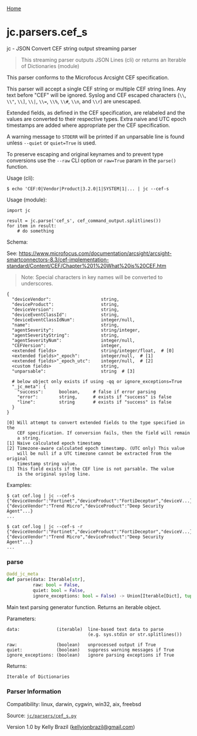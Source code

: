 [Home](https://kellyjonbrazil.github.io/jc/)
<a id="jc.parsers.cef_s"></a>

# jc.parsers.cef\_s

jc - JSON Convert CEF string output streaming parser

> This streaming parser outputs JSON Lines (cli) or returns an Iterable of
> Dictionaries (module)

This parser conforms to the Microfocus Arcsight CEF specification.

This parser will accept a single CEF string or multiple CEF string lines.
Any text before "CEF" will be ignored. Syslog and CEF escaped characters
(`\\`, `\\"`, `\\]`, `\\|`, `\\=`, `\\%`, `\\#`, `\\n`, and `\\r`) are
unescaped.

Extended fields, as defined in the CEF specification, are relabeled
and the values are converted to their respective types. Extra naive and
UTC epoch timestamps are added where appropriate per the CEF specification.

A warning message to `STDERR` will be printed if an unparsable line is found
unless `--quiet` or `quiet=True` is used.

To preserve escaping and original keynames and to prevent type conversions
use the `--raw` CLI option or `raw=True` param in the `parse()` function.

Usage (cli):

    $ echo 'CEF:0|Vendor|Product|3.2.0|1|SYSTEM|1|... | jc --cef-s

Usage (module):

    import jc

    result = jc.parse('cef_s', cef_command_output.splitlines())
    for item in result:
        # do something

Schema:

See: https://www.microfocus.com/documentation/arcsight/arcsight-smartconnectors-8.3/cef-implementation-standard/Content/CEF/Chapter%201%20What%20is%20CEF.htm

> Note: Special characters in key names will be converted to underscores.

    {
      "deviceVendor":                   string,
      "deviceProduct":                  string,
      "deviceVersion":                  string,
      "deviceEventClassId":             string,
      "deviceEventClassIdNum":          integer/null,
      "name":                           string,
      "agentSeverity":                  string/integer,
      "agentSeverityString":            string,
      "agentSeverityNum":               integer/null,
      "CEFVersion":                     integer,
      <extended fields>                 string/integer/float,  # [0]
      <extended fields>"_epoch":        integer/null,  # [1]
      <extended fields>"_epoch_utc":    integer/null,  # [2]
      <custom fields>                   string,
      "unparsable":                     string  # [3]

      # below object only exists if using -qq or ignore_exceptions=True
      "_jc_meta": {
        "success":      boolean,     # false if error parsing
        "error":        string,      # exists if "success" is false
        "line":         string       # exists if "success" is false
      }
    }

    [0] Will attempt to convert extended fields to the type specified in the
        CEF specification. If conversion fails, then the field will remain
        a string.
    [1] Naive calculated epoch timestamp
    [2] Timezone-aware calculated epoch timestamp. (UTC only) This value
        will be null if a UTC timezone cannot be extracted from the original
        timestamp string value.
    [3] This field exists if the CEF line is not parsable. The value
        is the original syslog line.

Examples:

    $ cat cef.log | jc --cef-s
    {"deviceVendor":"Fortinet","deviceProduct":"FortiDeceptor","deviceV...}
    {"deviceVendor":"Trend Micro","deviceProduct":"Deep Security Agent"...}
    ...

    $ cat cef.log | jc --cef-s -r
    {"deviceVendor":"Fortinet","deviceProduct":"FortiDeceptor","deviceV...}
    {"deviceVendor":"Trend Micro","deviceProduct":"Deep Security Agent"...}
    ...

<a id="jc.parsers.cef_s.parse"></a>

### parse

```python
@add_jc_meta
def parse(data: Iterable[str],
          raw: bool = False,
          quiet: bool = False,
          ignore_exceptions: bool = False) -> Union[Iterable[Dict], tuple]
```

Main text parsing generator function. Returns an iterable object.

Parameters:

    data:              (iterable)  line-based text data to parse
                                   (e.g. sys.stdin or str.splitlines())

    raw:               (boolean)   unprocessed output if True
    quiet:             (boolean)   suppress warning messages if True
    ignore_exceptions: (boolean)   ignore parsing exceptions if True


Returns:

    Iterable of Dictionaries

### Parser Information
Compatibility:  linux, darwin, cygwin, win32, aix, freebsd

Source: [`jc/parsers/cef_s.py`](https://github.com/kellyjonbrazil/jc/blob/master/jc/parsers/cef_s.py)

Version 1.0 by Kelly Brazil (kellyjonbrazil@gmail.com)
